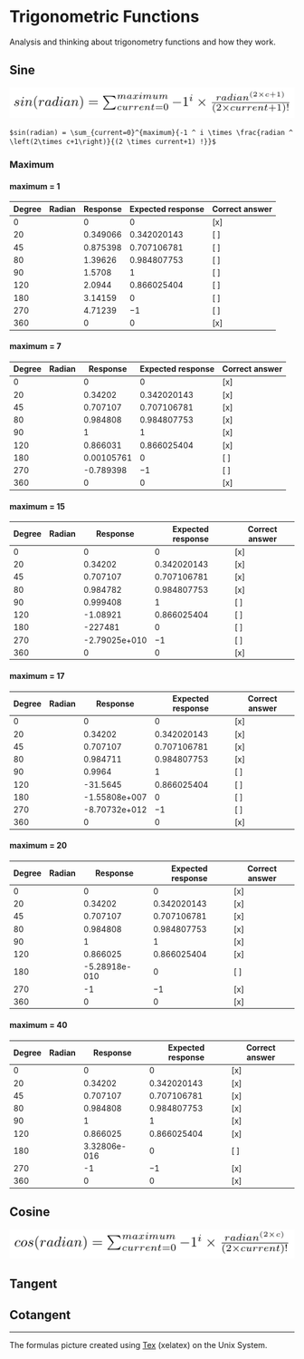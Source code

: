 # Trigonometric Functions
Analysis and thinking about trigonometry functions and how they work.

## Sine

![Sine Taylor Series](SineTaylorSeries.png)

```
$sin(radian) = \sum_{current=0}^{maximum}{-1 ^ i \times \frac{radian ^ \left(2\times c+1\right)}{(2 \times current+1) !}}$
```

### Maximum

#### maximum = 1

| Degree  | Radian | 	Response 	   |	 Expected response 	   | Correct answer |
| ------- | ------ | ----------------- | ------------------------- | ---------- |
| 0       |        | 0                 |  0                         | [x] |
| 20      |        | 0.349066           | 0.342020143                          | [ ] |
| 45      |        | 0.875398          |  0.707106781                         | [ ] |
| 80      |        | 1.39626          | 0.984807753                          | [ ] |
| 90      |        | 1.5708                 | 1                          | [ ] |
| 120     |        | 2.0944          | 0.866025404                          | [ ] |
| 180     |        | 3.14159        | 0                          | [ ] |
| 270     |        | 4.71239         | −1                          | [ ] |
| 360     |        | 0                 | 0                          | [x] |

#### maximum = 7

| Degree  | Radian | 	Response 	   |	 Expected response 	   | Correct answer |
| ------- | ------ | ----------------- | ------------------------- | --------- |
| 0       |        | 0                 | 0                          | [x] |
| 20      |        | 0.34202           | 0.342020143                          | [x] |
| 45      |        | 0.707107          | 0.707106781                          | [x] |
| 80      |        | 0.984808          | 0.984807753                          | [x] |
| 90      |        | 1                 | 1                          | [x] |
| 120     |        | 0.866031          | 0.866025404                          | [x] |
| 180     |        | 0.00105761        | 0                          | [ ] |
| 270     |        | -0.789398         | −1                          | [ ] |
| 360     |        | 0                 | 0                          | [x] |


#### maximum = 15

| Degree  | Radian | 	Response 	   |	 Expected response 	   | Correct answer |
| ------- | ------ | ----------------- | ------------------------- | -------- |
| 0       |        | 0                 | 0                          | [x] |
| 20      |        | 0.34202           | 0.342020143                          | [x] |
| 45      |        | 0.707107          | 0.707106781                          | [x] |
| 80      |        | 0.984782          | 0.984807753                          | [x] |
| 90      |        | 0.999408                 | 1                          | [ ] |
| 120     |        | -1.08921          | 0.866025404                          | [ ] |
| 180     |        | -227481        | 0                          | [ ] |
| 270     |        | -2.79025e+010         | −1                          | [ ] |
| 360     |        | 0                 | 0                          | [x] |

#### maximum = 17

| Degree  | Radian | 	Response 	   |	 Expected response 	   | Correct answer |
| ------- | ------ | ----------------- | ------------------------- | ------------ |
| 0       |        | 0                 | 0                          | [x] |
| 20      |        | 0.34202           | 0.342020143                          | [x] |
| 45      |        | 0.707107          | 0.707106781                          | [x] |
| 80      |        | 0.984711          | 0.984807753                          | [x] |
| 90      |        | 0.9964                 | 1                          | [ ] |
| 120     |        | -31.5645          | 0.866025404                          | [ ] |
| 180     |        | -1.55808e+007        | 0                          | [ ] |
| 270     |        | -8.70732e+012         | −1                          | [ ] |
| 360     |        | 0                 | 0                          | [x] |


#### maximum = 20

| Degree  | Radian | 	Response 	   |	 Expected response 	   | Correct answer |
| ------- | ------ | ----------------- | ------------------------- | ---- |
| 0       |        | 0                 | 0                          | [x] |
| 20      |        | 0.34202           | 0.342020143                          | [x] |
| 45      |        | 0.707107          | 0.707106781                          | [x] |
| 80      |        | 0.984808          | 0.984807753                          | [x] |
| 90      |        | 1                 | 1                          | [x] |
| 120     |        | 0.866025          | 0.866025404                          | [x] |
| 180     |        | -5.28918e-010        | 0                          | [ ] |
| 270     |        | -1         | −1                          | [x] |
| 360     |        | 0                 | 0                          | [x] |


#### maximum = 40

| Degree  | Radian | 	Response 	   |	 Expected response 	   | Correct answer |
| ------- | ------ | ----------------- | ------------------------- | -------------- |
| 0       |        | 0                 | 0                          | [x] |
| 20      |        | 0.34202           | 0.342020143                          | [x] |
| 45      |        | 0.707107          | 0.707106781                          | [x] |
| 80      |        | 0.984808          | 0.984807753                          | [x] |
| 90      |        | 1                 | 1                          | [x] |
| 120     |        | 0.866025          | 0.866025404                          | [x] |
| 180     |        | 3.32806e-016        | 0                          | [ ] |
| 270     |        | -1         | −1                          | [x] |
| 360     |        | 0                 | 0                          | [x] |


## Cosine

![Cosine Taylor Series](CosineTaylorSeries.png)


## Tangent

## Cotangent

-----------

The formulas picture created using [Tex](https://tug.org/) (xelatex) on the Unix System.

